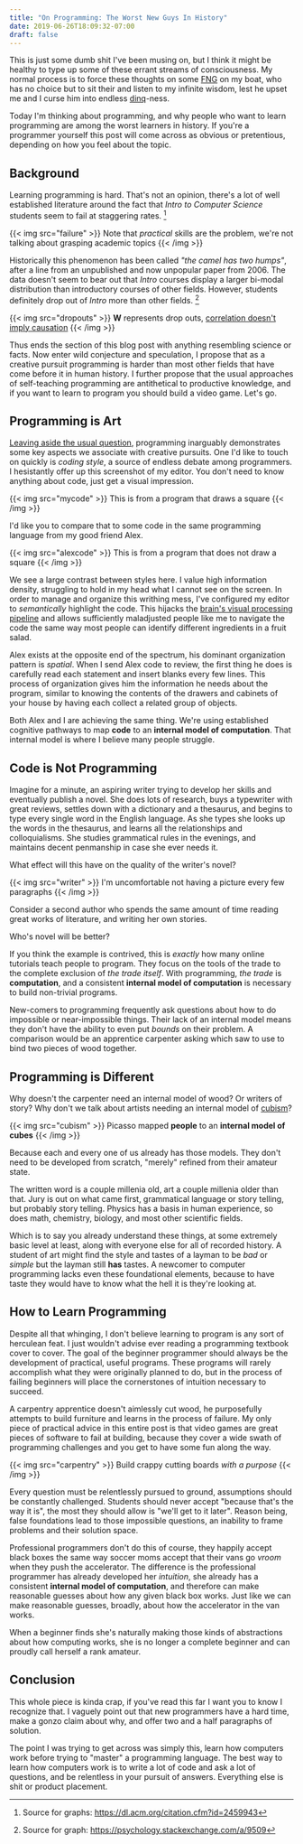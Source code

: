 ```yaml
---
title: "On Programming: The Worst New Guys In History"
date: 2019-06-26T18:09:32-07:00
draft: false
---
```


This is just some dumb shit I've been musing on, but I think it might be
healthy to type up some of these errant streams of consciousness. My normal
process is to force these thoughts on some
[FNG](https://en.wikipedia.org/wiki/FNG_syndrome) on my boat, who has no choice
but to sit their and listen to my infinite wisdom, lest he upset me and I curse
him into endless [dinq](https://en.wiktionary.org/wiki/dinq)-ness.

Today I'm thinking about programming, and why people who want to learn
programming are among the worst learners in history. If you're a programmer
yourself this post will come across as obvious or pretentious, depending on
how you feel about the topic.

## Background

Learning programming is hard. That's not an opinion, there's a lot of well
established literature around the fact that _Intro to Computer Science_
students seem to fail at staggering rates. [^1]

{{< img src="failure" >}}
Note that _practical_ skills are the problem, we're not talking about
grasping academic topics
{{< /img >}}

Historically this phenomenon has been called _"the camel has two humps"_, after
a line from an unpublished and now unpopular paper from 2006. The data doesn't
seem to bear out that _Intro_ courses display a larger bi-modal distribution
than introductory courses of other fields. However, students definitely drop
out of _Intro_ more than other fields. [^2]

{{< img src="dropouts" >}}
**W** represents drop outs,
[correlation doesn't imply causation](https://xkcd.com/552/)
{{< /img >}}

Thus ends the section of this blog post with anything resembling science or
facts. Now enter wild conjecture and speculation, I propose that as a creative
pursuit programming is harder than most other fields that have come before it
in human history. I further propose that the usual approaches of self-teaching
programming are antithetical to productive knowledge, and if you want to learn
to program you should build a video game. Let's go.

## Programming is Art

[Leaving aside the usual question](https://en.wikipedia.org/wiki/Classificatory_disputes_about_art),
programming inarguably demonstrates some key aspects we associate with creative
pursuits. One I'd like to touch on quickly is _coding style_, a source of
endless debate among programmers. I hesistantly offer up this screenshot of my
editor. You don't need to know anything about code, just get a visual
impression.

{{< img src="mycode" >}}
This is from a program that draws a square
{{< /img >}}

I'd like you to compare that to some code in the same programming language
from my good friend Alex.

{{< img src="alexcode" >}}
This is from a program that does not draw a square
{{< /img >}}

We see a large contrast between styles here. I value high information density,
struggling to hold in my head what I cannot see on the screen. In order to
manage and organize this writhing mess, I've configured my editor to
_semantically_ highlight the code. This hijacks the [brain's visual processing
pipeline](https://en.wikipedia.org/wiki/Cognitive_neuroscience_of_visual_object_recognition)
and allows sufficiently maladjusted people like me to navigate the code the
same way most people can identify different ingredients in a fruit salad.

Alex exists at the opposite end of the spectrum, his dominant organization
pattern is _spatial_. When I send Alex code to review, the first thing he does
is carefully read each statement and insert blanks every few lines. This
process of organization gives him the information he needs about the program,
similar to knowing the contents of the drawers and cabinets of your house by
having each collect a related group of objects.

Both Alex and I are achieving the same thing. We're using established cognitive
pathways to map **code** to an **internal model of computation**. That internal
model is where I believe many people struggle.

## Code is Not Programming

Imagine for a minute, an aspiring writer trying to develop her skills and
eventually publish a novel. She does lots of research, buys a typewriter with
great reviews, settles down with a dictionary and a thesaurus, and begins to
type every single word in the English language. As she types she looks up the
words in the thesaurus, and learns all the relationships and colloquialisms.
She studies grammatical rules in the evenings, and maintains decent penmanship
in case she ever needs it.

What effect will this have on the quality of the writer's novel?

{{< img src="writer" >}}
I'm uncomfortable not having a picture every few paragraphs
{{< /img >}}

Consider a second author who spends the same amount of time reading great works
of literature, and writing her own stories.

Who's novel will be better?

If you think the example is contrived, this is _exactly_ how many online
tutorials teach people to program. They focus on the tools of the trade to the
complete exclusion of _the trade itself_. With programming, _the trade_ is
**computation**, and a consistent **internal model of computation** is
necessary to build non-trivial programs.

New-comers to programming frequently ask questions about how to do impossible
or near-impossible things. Their lack of an internal model means they don't
have the ability to even put _bounds_ on their problem. A comparison would be
an apprentice carpenter asking which saw to use to bind two pieces of wood
together.

## Programming is Different

Why doesn't the carpenter need an internal model of wood? Or writers of story?
Why don't we talk about artists needing an internal model of
[cubism](https://en.wikipedia.org/wiki/Cubism)?

{{< img src="cubism" >}}
Picasso mapped **people** to an **internal model of cubes**
{{< /img >}}

Because each and every one of us already has those models. They don't need to
be developed from scratch, "merely" refined from their amateur state.

The written word is a couple millenia old, art a couple millenia older than
that. Jury is out on what came first, grammatical language or story telling,
but probably story telling. Physics has a basis in human experience, so does
math, chemistry, biology, and most other scientific fields.

Which is to say you already understand these things, at some extremely basic
level at least, along with everyone else for all of recorded history. A student
of art might find the style and tastes of a layman to be _bad_ or _simple_ but
the layman still **has** tastes. A newcomer to computer programming lacks even
these foundational elements, because to have taste they would have to know what
the hell it is they're looking at.

## How to Learn Programming

Despite all that whinging, I don't believe learning to program is any sort of
herculean feat. I just wouldn't advise ever reading a programming textbook
cover to cover. The goal of the beginner programmer should always be the
development of practical, useful programs. These programs will rarely
accomplish what they were originally planned to do, but in the process of
failing beginners will place the cornerstones of intuition necessary to
succeed.

A carpentry apprentice doesn't aimlessly cut wood, he purposefully
attempts to build furniture and learns in the process of failure. My only piece
of practical advice in this entire post is that video games are great
pieces of software to fail at building, because they cover a wide swath of
programming challenges and you get to have some fun along the way.

{{< img src="carpentry" >}}
Build crappy cutting boards _with a purpose_
{{< /img >}}

Every question must be relentlessly pursued to ground, assumptions should be
constantly challenged. Students should never accept "because that's the way it
is", the most they should allow is "we'll get to it later". Reason being,
false foundations lead to those impossible questions, an inability to frame
problems and their solution space.

Professional programmers don't do this of course, they happily accept black
boxes the same way soccer moms accept that their vans go _vroom_ when they push
the accelerator. The difference is the professional programmer has already
developed her _intuition_, she already has a consistent **internal model of
computation**, and therefore can make reasonable guesses about how any given
black box works. Just like we can make reasonable guesses, broadly, about how
the accelerator in the van works.

When a beginner finds she's naturally making those kinds of abstractions about
how computing works, she is no longer a complete beginner and can proudly call
herself a rank amateur.

## Conclusion

This whole piece is kinda crap, if you've read this far I want you to know I
recognize that. I vaguely point out that new programmers have a hard time,
make a gonzo claim about why, and offer two and a half paragraphs of solution.

The point I was trying to get across was simply this, learn how computers work
before trying to "master" a programming language. The best way to learn how
computers work is to write a lot of code and ask a lot of questions, and be
relentless in your pursuit of answers. Everything else is shit or product
placement.

[^1]: Source for graphs: https://dl.acm.org/citation.cfm?id=2459943
[^2]: Source for graph: https://psychology.stackexchange.com/a/9509
